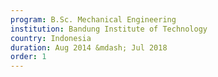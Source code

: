 ```yaml
---
program: B.Sc. Mechanical Engineering
institution: Bandung Institute of Technology
country: Indonesia
duration: Aug 2014 &mdash; Jul 2018
order: 1
---
```

